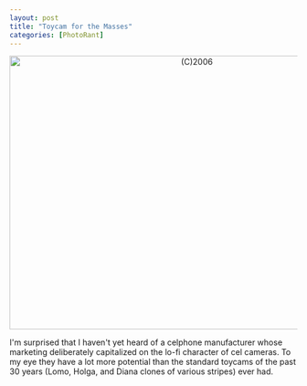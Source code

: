 ```yaml
---
layout: post
title: "Toycam for the Masses"
categories: [PhotoRant]
---
```

<center><img title="(C)2006" src="http://www.botzilla.com/blog/pix2006/sf_029_25Aug06.jpg" width="640" height="480" border="0" /></center>

I'm surprised that I haven't yet heard of a celphone manufacturer whose marketing  deliberately capitalized on the lo-fi character of cel cameras. To my eye they have a lot more potential than the standard toycams of the past 30 years (Lomo, Holga, and Diana clones of various stripes) ever had.


